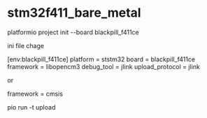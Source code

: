 # stm32f411_bare_metal


platformio project init --board blackpill_f411ce

 ini file chage

[env:blackpill_f411ce]
platform = ststm32
board = blackpill_f411ce
framework = libopencm3
debug_tool = jlink
upload_protocol = jlink


or

framework = cmsis

pio run -t upload